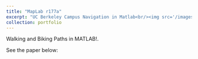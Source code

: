 ```yaml
---
title: "MapLab r177a"
excerpt: "UC Berkeley Campus Navigation in Matlab<br/><img src='/images/500x300.png'>"
collection: portfolio
---
```


Walking and Biking Paths in MATLAB!.

See the paper below:
